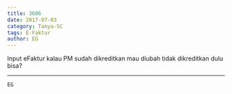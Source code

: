 ```yaml
---
title: 3606
date: 2017-07-03
category: Tanya-SC
tags: E-Faktur
author: EG
---
```


Input eFaktur kalau PM sudah dikreditkan mau diubah tidak dikreditkan dulu bisa?

---



`EG`
